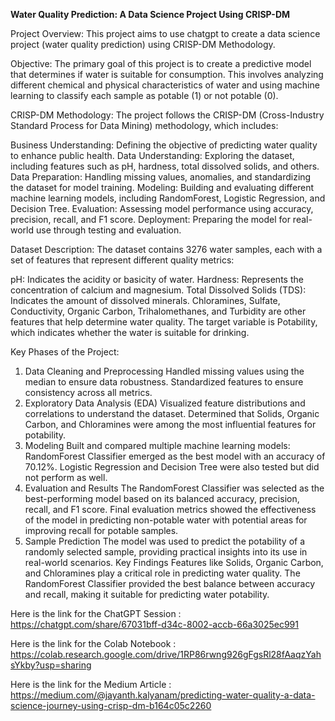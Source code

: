 **Water Quality Prediction: A Data Science Project Using CRISP-DM**


Project Overview:
This project aims to use chatgpt to create a data science project (water quality prediction) using CRISP-DM Methodology.

Objective:
The primary goal of this project is to create a predictive model that determines if water is suitable for consumption. This involves analyzing different chemical and physical characteristics of water and using machine learning to classify each sample as potable (1) or not potable (0).

CRISP-DM Methodology:
The project follows the CRISP-DM (Cross-Industry Standard Process for Data Mining) methodology, which includes:

Business Understanding: Defining the objective of predicting water quality to enhance public health.
Data Understanding: Exploring the dataset, including features such as pH, hardness, total dissolved solids, and others.
Data Preparation: Handling missing values, anomalies, and standardizing the dataset for model training.
Modeling: Building and evaluating different machine learning models, including RandomForest, Logistic Regression, and Decision Tree.
Evaluation: Assessing model performance using accuracy, precision, recall, and F1 score.
Deployment: Preparing the model for real-world use through testing and evaluation.


Dataset Description:
The dataset contains 3276 water samples, each with a set of features that represent different quality metrics:

pH: Indicates the acidity or basicity of water.
Hardness: Represents the concentration of calcium and magnesium.
Total Dissolved Solids (TDS): Indicates the amount of dissolved minerals.
Chloramines, Sulfate, Conductivity, Organic Carbon, Trihalomethanes, and Turbidity are other features that help determine water quality.
The target variable is Potability, which indicates whether the water is suitable for drinking.

Key Phases of the Project:
1. Data Cleaning and Preprocessing
Handled missing values using the median to ensure data robustness.
Standardized features to ensure consistency across all metrics.
2. Exploratory Data Analysis (EDA)
Visualized feature distributions and correlations to understand the dataset.
Determined that Solids, Organic Carbon, and Chloramines were among the most influential features for potability.
3. Modeling
Built and compared multiple machine learning models:
RandomForest Classifier emerged as the best model with an accuracy of 70.12%.
Logistic Regression and Decision Tree were also tested but did not perform as well.
4. Evaluation and Results
The RandomForest Classifier was selected as the best-performing model based on its balanced accuracy, precision, recall, and F1 score.
Final evaluation metrics showed the effectiveness of the model in predicting non-potable water with potential areas for improving recall for potable samples.
5. Sample Prediction
The model was used to predict the potability of a randomly selected sample, providing practical insights into its use in real-world scenarios.
Key Findings
Features like Solids, Organic Carbon, and Chloramines play a critical role in predicting water quality.
The RandomForest Classifier provided the best balance between accuracy and recall, making it suitable for predicting water potability.


Here is the link for the ChatGPT Session : https://chatgpt.com/share/67031bff-d34c-8002-accb-66a3025ec991

Here is the link for the Colab Notebook : https://colab.research.google.com/drive/1RP86rwng926gFgsRl28fAaqzYahsYkby?usp=sharing

Here is the link for the Medium Article : https://medium.com/@jayanth.kalyanam/predicting-water-quality-a-data-science-journey-using-crisp-dm-b164c05c2260
